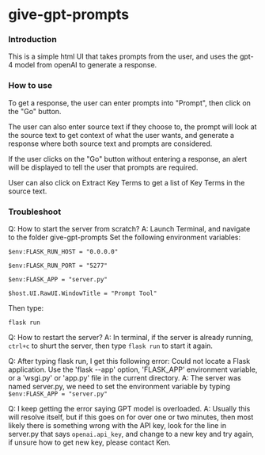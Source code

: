 # give-gpt-prompts

### Introduction ###
This is a simple html UI that takes prompts from the user, and uses the gpt-4 model from openAI to generate a response.
###

### How to use ###
To get a response, the user can enter prompts into "Prompt", then click on the "Go" button.

The user can also enter source text if they choose to, the prompt will look at the source text to get context of what the user wants, and generate a response where both source text and prompts are considered.

If the user clicks on the "Go" button without entering a response, an alert will be displayed to tell the user that prompts are required.

User can also click on Extract Key Terms to get a list of Key Terms in the source text.
###

### Troubleshoot ###
Q: How to start the server from scratch?
A: Launch Terminal, and navigate to the folder give-gpt-prompts
   Set the following environment variables:
   
   `$env:FLASK_RUN_HOST = "0.0.0.0"`
   
   `$env:FLASK_RUN_PORT = "5277"`
   
   `$env:FLASK_APP = "server.py"`
   
   `$host.UI.RawUI.WindowTitle = "Prompt Tool"`

   Then type:
   
   `flask run`

Q: How to restart the server?
A: In terminal, if the server is already running, `ctrl+c` to shurt the server, then type `flask run` to start it again.

Q: After typing flask run, I get this following error:
Could not locate a Flask application. Use the 'flask --app' option, 'FLASK_APP' environment variable, or a 'wsgi.py' or 'app.py' file in the current directory.
A: The server was named server.py, we need to set the environment variable by typing `$env:FLASK_APP = "server.py"`

Q: I keep getting the error saying GPT model is overloaded.
A: Usually this will resolve itself, but if this goes on for over one or two minutes, then most likely there is something wrong with the API key, look for the line in server.py that says `openai.api_key`, and change to a new key and try again, if unsure how to get new key, please contact Ken.
###
